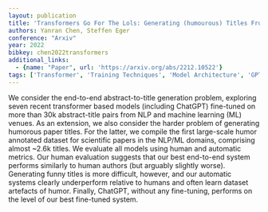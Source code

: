 ```yaml
---
layout: publication
title: 'Transformers Go For The Lols: Generating (humourous) Titles From Scientific Abstracts End-to-end'
authors: Yanran Chen, Steffen Eger
conference: "Arxiv"
year: 2022
bibkey: chen2022transformers
additional_links:
  - {name: "Paper", url: 'https://arxiv.org/abs/2212.10522'}
tags: ['Transformer', 'Training Techniques', 'Model Architecture', 'GPT', 'Fine-Tuning', 'Reinforcement Learning', 'Pretraining Methods']
---
```

We consider the end-to-end abstract-to-title generation problem, exploring
seven recent transformer based models (including ChatGPT) fine-tuned on more
than 30k abstract-title pairs from NLP and machine learning (ML) venues. As an
extension, we also consider the harder problem of generating humorous paper
titles. For the latter, we compile the first large-scale humor annotated
dataset for scientific papers in the NLP/ML domains, comprising almost ~2.6k
titles. We evaluate all models using human and automatic metrics. Our human
evaluation suggests that our best end-to-end system performs similarly to human
authors (but arguably slightly worse). Generating funny titles is more
difficult, however, and our automatic systems clearly underperform relative to
humans and often learn dataset artefacts of humor. Finally, ChatGPT, without
any fine-tuning, performs on the level of our best fine-tuned system.
